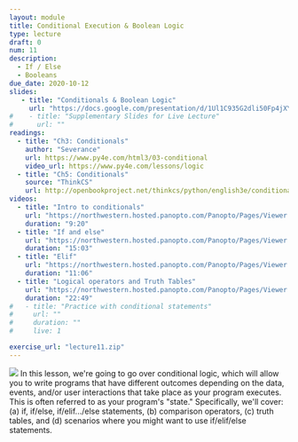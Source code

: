 ```yaml
---
layout: module
title: Conditional Execution & Boolean Logic
type: lecture
draft: 0
num: 11
description:
  - If / Else
  - Booleans
due_date: 2020-10-12
slides: 
   - title: "Conditionals & Boolean Logic"
     url: "https://docs.google.com/presentation/d/1Ul1C935G2dli50Fp4jXYSDQ_TEk--F2As-9GBOIobls/edit?usp=sharing"
#    - title: "Supplementary Slides for Live Lecture"
#      url: ""
readings:
  - title: "Ch3: Conditionals"
    author: "Severance"
    url: https://www.py4e.com/html3/03-conditional
    video_url: https://www.py4e.com/lessons/logic
  - title: "Ch5: Conditionals"
    source: "ThinkCS"
    url: http://openbookproject.net/thinkcs/python/english3e/conditionals.html
videos:
  - title: "Intro to conditionals"
    url: "https://northwestern.hosted.panopto.com/Panopto/Pages/Viewer.aspx?id=7863d81e-b9d9-43de-9203-ac510017b4f8"
    duration: "9:20"
  - title: "If and else"
    url: "https://northwestern.hosted.panopto.com/Panopto/Pages/Viewer.aspx?id=ff743751-0bfe-4760-b9d5-ac510017b4ce"
    duration: "15:03"
  - title: "Elif"
    url: "https://northwestern.hosted.panopto.com/Panopto/Pages/Viewer.aspx?id=84e84244-45f9-4a1b-93a0-ac510017b494"
    duration: "11:06"
  - title: "Logical operators and Truth Tables"
    url: "https://northwestern.hosted.panopto.com/Panopto/Pages/Viewer.aspx?id=e91fee92-305e-440f-80f8-ac510017b52d"
    duration: "22:49"
#   - title: "Practice with conditional statements"
#     url: ""
#     duration: ""
#     live: 1

exercise_url: "lecture11.zip"
---
```


<img class="module-image" src="/fall2020/assets/images/lectures/lecture_06_fork.jpg" /> In this lesson, we're going to go over conditional logic, which will allow you to write programs that have different outcomes depending on the data, events, and/or user interactions that take place as your program executes. This is often referred to as your program's "state." Specifically, we'll cover: (a) if, if/else, if/elif.../else statements, (b) comparison operators, (c) truth tables, and (d) scenarios where you might want to use if/elif/else statements.
